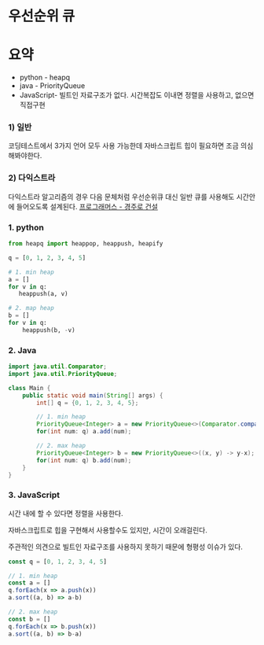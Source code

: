# 우선순위 큐

# 요약
- python - heapq
- java - PriorityQueue
- JavaScript- 빌트인 자료구조가 없다. 시간복잡도 이내면 정렬을 사용하고, 없으면 직접구현

### 1) 일반
코딩테스트에서 3가지 언어 모두 사용 가능한데 자바스크립트 힙이 필요하면 조금 의심해봐야한다.

### 2) 다익스트라
다익스트라 알고리즘의 경우 다음 문체처럼 우선순위큐 대신 일반 큐를 사용해도 시간안에 들어오도록 설계된다.
[프로그래머스 - 경주로 건설
](https://programmers.co.kr/learn/courses/30/lessons/67259)
### 1. python
```python
from heapq import heappop, heappush, heapify

q = [0, 1, 2, 3, 4, 5]

# 1. min heap
a = []
for v in q:
   heappush(a, v)

# 2. map heap
b = []
for v in q:
    heappush(b, -v)
```

### 2. Java
```java
import java.util.Comparator;
import java.util.PriorityQueue;

class Main {
    public static void main(String[] args) {
        int[] q = {0, 1, 2, 3, 4, 5};

        // 1. min heap
        PriorityQueue<Integer> a = new PriorityQueue<>(Comparator.comparingInt(v -> v));
        for(int num: q) a.add(num);

        // 2. max heap
        PriorityQueue<Integer> b = new PriorityQueue<>((x, y) -> y-x);
        for(int num: q) b.add(num);
    }
}
```

### 3. JavaScript
시간 내에 할 수 있다면 정렬을 사용한다.

자바스크립트로 힙을 구현해서 사용할수도 있지만, 시간이 오래걸린다.

주관적인 의견으로 빌트인 자료구조를 사용하지 못하기 때문에 형평성 이슈가 있다.
```js
const q = [0, 1, 2, 3, 4, 5]

// 1. min heap
const a = []
q.forEach(x => a.push(x))
a.sort((a, b) => a-b)

// 2. max heap
const b = []
q.forEach(x => b.push(x))
a.sort((a, b) => b-a)
```